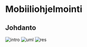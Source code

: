# Mobiiliohjelmointi
## Johdanto
![intro](https://user-images.githubusercontent.com/52996898/71076060-c0faf900-218d-11ea-9960-67f918e9ad0c.PNG)
![uml](https://user-images.githubusercontent.com/52996898/71076063-c22c2600-218d-11ea-8211-03a89e5c2555.PNG)
![res](https://user-images.githubusercontent.com/52996898/71076065-c35d5300-218d-11ea-9903-5a009e023865.PNG)

